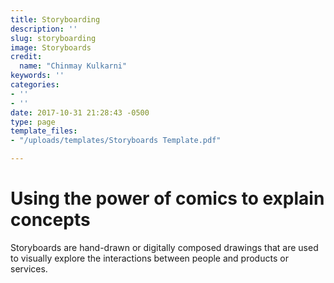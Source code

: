 ```yaml
---
title: Storyboarding
description: ''
slug: storyboarding
image: Storyboards
credit:
  name: "Chinmay Kulkarni"
keywords: ''
categories:
- ''
- ''
date: 2017-10-31 21:28:43 -0500
type: page
template_files:
- "/uploads/templates/Storyboards Template.pdf"

---
```

# Using the power of comics to explain concepts

Storyboards are hand-drawn or digitally composed  drawings that are used to visually explore the interactions between people and products or services.
